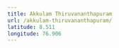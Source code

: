 ```yaml
---
title: Akkulam Thiruvananthapuram
url: /akkulam-thiruvananthapuram/
latitude: 8.511
longitude: 76.906
---
```

